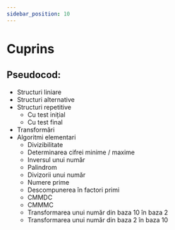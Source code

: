 ```yaml
---
sidebar_position: 10
---
```


# Cuprins

## Pseudocod:

- Structuri liniare
- Structuri alternative 
- Structuri repetitive
  - Cu test inițial
  - Cu test final
- Transformări
- Algoritmi elementari
  - Divizibilitate
  - Determinarea cifrei minime / maxime
  - Inversul unui număr
  - Palindrom
  - Divizorii unui număr
  - Numere prime
  - Descompunerea în factori primi
  - CMMDC
  - CMMMC
  - Transformarea unui număr din baza 10 în baza 2
  - Transformarea unui număr din baza 2 în baza 10